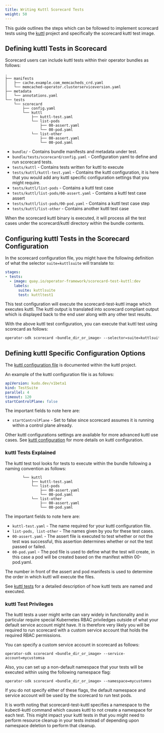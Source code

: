 ```yaml
---
title: Writing Kuttl Scorecard Tests
weight: 50
---
```


This guide outlines the steps which can be followed to implement scorecard
tests using the [kuttl][kuttl] project and specifically the scorecard
kuttl test image.

## Defining kuttl Tests in Scorecard

Scorecard users can include kuttl tests within their operator
bundles as follows:
```
.
├── manifests
│   ├── cache.example.com_memcacheds_crd.yaml
│   └── memcached-operator.clusterserviceversion.yaml
├── metadata
│   └── annotations.yaml
└── tests
    └── scorecard
        ├── config.yaml
        └── kuttl
            ├── kuttl-test.yaml
            └── list-pods
                ├── 00-assert.yaml
                └── 00-pod.yaml
            └── list-other
                ├── 00-assert.yaml
                └── 00-pod.yaml
```

 * `bundle/` - Contains bundle manifests and metadata under test.
 * `bundle/tests/scorecard/config.yaml` - Configuration yaml to define and run scorecard tests.
 * `tests/kuttl` - Contains tests written for kuttl to execute
 * `tests/kuttl/kuttl-test.yaml` - Contains the kuttl configuration, it is here that you would add any kuttl specific configuration settings that you might require.
 * `tests/kuttl/list-pods` - Contains a kuttl test case
 * `tests/kuttl/list-pods/00-assert.yaml` - Contains a kuttl test case assert
 * `tests/kuttl/list-pods/00-pod.yaml` - Contains a kuttl test case step
 * `tests/kuttl/list-other` - Contains another kuttl test case

When the scorecard kuttl binary is executed, it will process all the test
cases under the scorecard/kuttl directory within the bundle contents.

## Configuring kuttl Tests in the Scorecard Configuration

In the scorecard configuration file, you might have the following
definition of what the selector `suite=kuttlsuite` will translate to:
```yaml
stages:
- tests:
  - image: quay.io/operator-framework/scorecard-test-kuttl:dev
    labels:
      suite: kuttlsuite
      test: kuttltest1
```

This test configuration will execute the scorecard-test-kuttl
image which executes kuttl.  The kuttl output is translated
into scorecard compliant output which is displayed back to the
end user along with any other test results.

With the above kuttl test configuration, you can execute that
kuttl test using scorecard as follows:
```bash
operator-sdk scorecard <bundle_dir_or_image> --selector=suite=kuttlsuite 
```

## Defining kuttl Specific Configuration Options

The [kuttl configuration file][kuttl_yaml] is documented within the
kuttl project.

An example of the kuttl configuration file is as follows:

```yaml
apiVersion: kudo.dev/v1beta1
kind: TestSuite
parallel: 4
timeout: 120
startControlPlane: false
```

The important fields to note here are:

 * `startControlPlane` - Set to false since scorecard assumes it is running
within a control plane already.

Other kuttl configurations settings are available for more advanced kuttl
use cases.  See [kuttl configuration][kuttl_configuration] for more details on kuttl configuration.

### kuttl Tests Explained

The kuttl test tool looks for tests to execute within the bundle 
following a naming convention as follows:
```
        └── kuttl
            ├── kuttl-test.yaml
            └── list-pods
                ├── 00-assert.yaml
                └── 00-pod.yaml
            └── list-other
                ├── 00-assert.yaml
                └── 00-pod.yaml
```

The important fields to note here are:

 * `kuttl-test.yaml` - The name required for your kuttl configuration file.
 * `list-pods, list-other` - The names given by you for these test cases.
 * `00-assert.yaml` - The assert file is executed to test whether or
not the test was successful, this assertion determines whether or not
the test passed or failed.  
 * `00-pod.yaml` - The pod file is used to define what the test will
create, in this case a pod will be created based on the manifest within
00-pod.yaml.

The number in front of the assert and pod manifests is used to determine
the order in which kuttl will execute the files.

See [kuttl tests][kuttl_tests] for a detailed description of how
kuttl tests are named and executed.

### kuttl Test Privileges

The kuttl tests a user might write can vary widely in functionality 
and in particular require special Kubernetes RBAC priviledges outside 
of what your default service account might have.  It is therefore very likely
you will be required to run scorecard with a custom service account
that holds the required RBAC permissions.

You can specify a custom service account in scorecard as follows:
```
operator-sdk scorecard <bundle_dir_or_image> --service-account=mycustomsa
```

Also, you can set up a non-default namespace that your tests
will be executed within using the following namespace flag:
```
operator-sdk scorecard <bundle_dir_or_image> --namespace=mycustomns
```

If you do not specify either of these flags, the default namespace
and service account will be used by the scorecard to run test pods.

It is worth noting that scorecard-test-kuttl specifies a namespace
to the kubectl-kuttl command which causes kuttl to not create a
namespace for each test.  This might impact your kuttl tests in 
that you might need to perform resource cleanup in your tests
instead of depending upon namespace deletion to perform that cleanup.

[client_go]: https://github.com/kubernetes/client-go
[kuttl]: https://kuttl.dev
[kuttl_yaml]: https://kuttl.dev/docs/cli.html#examples
[kuttl_tests]: https://kuttl.dev/docs/kuttl-test-harness.html#writing-your-first-test
[kuttl_configuration]:https://kuttl.dev/docs/testing/reference.html#testsuite
